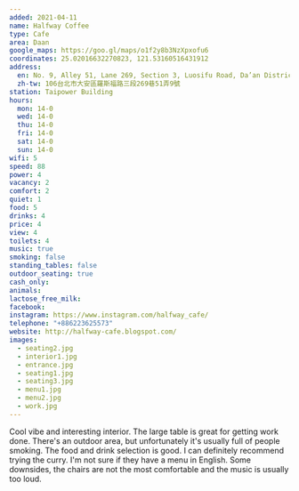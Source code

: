 ```yaml
---
added: 2021-04-11
name: Halfway Coffee
type: Cafe
area: Daan
google_maps: https://goo.gl/maps/o1f2y8b3NzXpxofu6
coordinates: 25.02016632270823, 121.53160516431912
address:
  en: No. 9, Alley 51, Lane 269, Section 3, Luosifu Road, Da’an District, Taipei City, 106
  zh-tw: 106台北市大安區羅斯福路三段269巷51弄9號
station: Taipower Building
hours:
  mon: 14-0
  wed: 14-0
  thu: 14-0
  fri: 14-0
  sat: 14-0
  sun: 14-0
wifi: 5
speed: 88
power: 4
vacancy: 2
comfort: 2
quiet: 1
food: 5
drinks: 4
price: 4
view: 4
toilets: 4
music: true
smoking: false
standing_tables: false
outdoor_seating: true
cash_only: 
animals: 
lactose_free_milk: 
facebook: 
instagram: https://www.instagram.com/halfway_cafe/
telephone: "+886223625573"
website: http://halfway-cafe.blogspot.com/
images:
  - seating2.jpg
  - interior1.jpg
  - entrance.jpg
  - seating1.jpg
  - seating3.jpg
  - menu1.jpg
  - menu2.jpg
  - work.jpg
---
```


Cool vibe and interesting interior. The large table is great for getting work done. There's an outdoor area, but unfortunately it's usually full of people smoking. The food and drink selection is good. I can definitely recommend trying the curry. I'm not sure if they have a menu in English. Some downsides, the chairs are not the most comfortable and the music is usually too loud.

